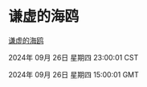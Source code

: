 # 谦虚的海鸥
[谦虚的海鸥](http://219.139.198.207:56308/qxdho/course/base/hotlink/index.php)

2024年 09月 26日 星期四 23:00:01 CST

2024年 09月 26日 星期四 15:00:01 GMT
